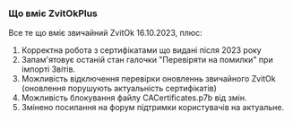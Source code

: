 ### Що вміє ZvitOkPlus ###

Все те що вміє звичайний ZvitOk 16.10.2023, плюс:
1. Корректна робота з сертифікатами що видані після 2023 року
2. Запам'ятовує останій стан галочки "Перевіряти на помилки" при імпорті Звітів.
3. Можливість відключення перевірки оновленнь звичайного ZvitOk (оновлення порушують актуальність сертифікатів)
4. Можливість блокування файлу CACertificates.p7b від змін.
5. Змінено посилання на форум підтримки користувачів на актуальне.
